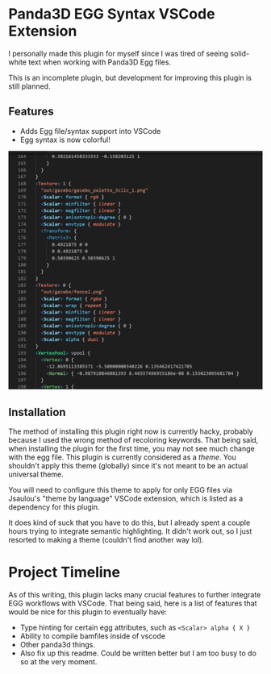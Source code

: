 # Panda3D EGG Syntax VSCode Extension

I personally made this plugin for myself since I was tired of seeing solid-white text when working with Panda3D Egg files.

This is an incomplete plugin, but development for improving this plugin is still planned.

## Features

* Adds Egg file/syntax support into VSCode
* Egg syntax is now colorful!

![Egg syntax is now colorful! Wow!](img/color.png)

## Installation
The method of installing this plugin right now is currently hacky, probably because I used the wrong method of recoloring keywords. That being said, when installing the plugin for the first time, you may not see much change with the egg file. This plugin is currently considered as a *theme*. You shouldn't apply this theme (globally) since it's not meant to be an actual universal theme.

You will need to configure this theme to apply for only EGG files via Jsaulou's "theme by language" VSCode extension, which is listed as a dependency for this plugin.

It does kind of suck that you have to do this, but I already spent a couple hours trying to integrate semantic highlighting. It didn't work out, so I just resorted to making a theme (couldn't find another way lol).


# Project Timeline
As of this writing, this plugin lacks many crucial features to further integrate EGG workflows with VSCode. That being said, here is a list of features that would be nice for this plugin to eventually have:

* Type hinting for certain egg attributes, such as ``<Scalar> alpha { X }``
* Ability to compile bamfiles inside of vscode
* Other panda3d things.
* Also fix up this readme. Could be written better but I am too busy to do so at the very moment.